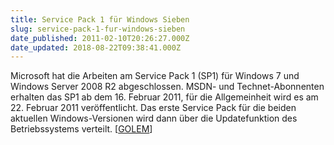 ```yaml
---
title: Service Pack 1 für Windows Sieben
slug: service-pack-1-fur-windows-sieben
date_published: 2011-02-10T20:26:27.000Z
date_updated: 2018-08-22T09:38:41.000Z
---
```


Microsoft hat die Arbeiten am Service Pack 1 (SP1) für Windows 7 und Windows Server 2008 R2 abgeschlossen. MSDN- und Technet-Abonnenten erhalten das SP1 ab dem 16. Februar 2011, für die Allgemeinheit wird es am 22. Februar 2011 veröffentlicht. Das erste Service Pack für die beiden aktuellen Windows-Versionen wird dann über die Updatefunktion des Betriebssystems verteilt. [[GOLEM](http://www.golem.de/1102/81336.html)]
